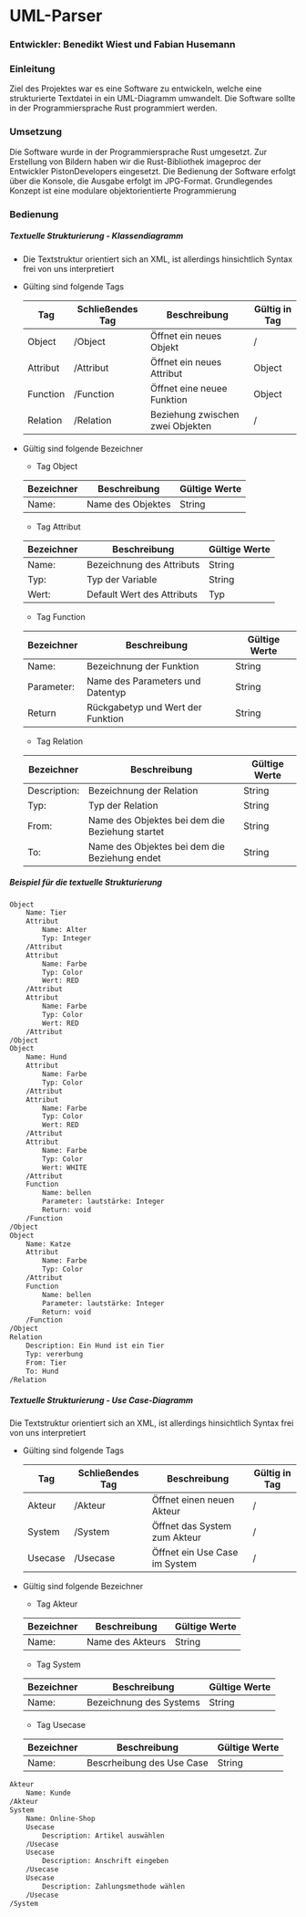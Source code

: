 # UML-Parser
### Entwickler: Benedikt Wiest und Fabian Husemann


### Einleitung
Ziel des Projektes war es eine Software zu entwickeln, welche eine strukturierte Textdatei in ein UML-Diagramm umwandelt. Die Software sollte in der Programmiersprache Rust programmiert werden. 

### Umsetzung
Die Software wurde in der Programmiersprache Rust umgesetzt. Zur Erstellung von Bildern haben wir die Rust-Bibliothek imageproc der Entwickler PistonDevelopers eingesetzt. Die Bedienung der Software erfolgt über die Konsole, die Ausgabe erfolgt im JPG-Format. Grundlegendes Konzept ist eine modulare objektorientierte Programmierung

### Bedienung

##### Textuelle Strukturierung - Klassendiagramm

*   Die Textstruktur orientiert sich an XML, ist allerdings hinsichtlich Syntax frei von uns interpretiert
*   Gülting sind folgende Tags

    | Tag      | Schließendes Tag | Beschreibung                     | Gültig in Tag |
    |----------|------------------|----------------------------------|-----------|
    | Object   | /Object          | Öffnet ein neues Objekt          | /         |
    | Attribut | /Attribut        | Öffnet ein neues Attribut        | Object    |
    | Function | /Function        | Öffnet eine neuee Funktion        | Object    |
    | Relation | /Relation        | Beziehung zwischen zwei Objekten | /         |
    
* Gültig sind folgende Bezeichner
    *   Tag Object

    | Bezeichner | Beschreibung      | Gültige Werte |
    |------------|-------------------|---------------|
    | Name:      | Name des Objektes | String        |
    
    * Tag Attribut
    
    | Bezeichner | Beschreibung               | Gültige Werte |
    |------------|----------------------------|---------------|
    | Name:      | Bezeichnung des Attributs  | String        |
    | Typ:       | Typ der Variable           | String        |
    | Wert:      | Default Wert des Attributs | Typ           |
    
    * Tag Function
    
    | Bezeichner | Beschreibung                      | Gültige Werte |
    |------------|-----------------------------------|---------------|
    | Name:      | Bezeichnung der Funktion          | String        |
    | Parameter: | Name des Parameters und Datentyp  | String        |
    | Return     | Rückgabetyp und Wert der Funktion | String        |
    
    * Tag Relation
    
    | Bezeichner   | Beschreibung                                    | Gültige Werte |
    |--------------|-------------------------------------------------|---------------|
    | Description: | Bezeichnung der Relation                        | String        |
    | Typ:         | Typ der Relation                                | String        |
    | From:        | Name des Objektes bei dem die Beziehung startet | String        |
    | To:          | Name des Objektes bei dem die Beziehung endet   | String        |

##### Beispiel für die textuelle Strukturierung
```xml
Object
	Name: Tier
	Attribut
		Name: Alter
		Typ: Integer
	/Attribut	
	Attribut
		Name: Farbe
		Typ: Color
		Wert: RED
	/Attribut
	Attribut
		Name: Farbe
		Typ: Color
		Wert: RED
	/Attribut	
/Object
Object
	Name: Hund
	Attribut
		Name: Farbe
		Typ: Color
	/Attribut
	Attribut
		Name: Farbe
		Typ: Color
		Wert: RED
	/Attribut
	Attribut
		Name: Farbe
		Typ: Color
		Wert: WHITE
	/Attribut
	Function
		Name: bellen
		Parameter: lautstärke: Integer
		Return: void
	/Function
/Object
Object
	Name: Katze
	Attribut
		Name: Farbe
		Typ: Color
	/Attribut
	Function
		Name: bellen
		Parameter: lautstärke: Integer
		Return: void
	/Function
/Object
Relation
	Description: Ein Hund ist ein Tier
	Typ: vererbung
	From: Tier
	To: Hund
/Relation
```
##### Textuelle Strukturierung - Use Case-Diagramm

Die Textstruktur orientiert sich an XML, ist allerdings hinsichtlich Syntax frei von uns interpretiert
*   Gülting sind folgende Tags

    | Tag      | Schließendes Tag | Beschreibung                     | Gültig in Tag |
    |----------|------------------|----------------------------------|-----------|
    | Akteur   | /Akteur       | Öffnet einen neuen Akteur         | /         |
    | System | /System        | Öffnet das System zum Akteur        | /         |
    | Usecase | /Usecase        | Öffnet ein Use Case im System       | /         |

    
* Gültig sind folgende Bezeichner
    *   Tag Akteur

    | Bezeichner | Beschreibung      | Gültige Werte |
    |------------|-------------------|---------------|
    | Name:      | Name des Akteurs | String        |
    
    * Tag System
    
    | Bezeichner | Beschreibung               | Gültige Werte |
    |------------|----------------------------|---------------|
    | Name:      | Bezeichnung des Systems  | String        |
    
    * Tag Usecase
    
    | Bezeichner | Beschreibung               | Gültige Werte |
    |------------|----------------------------|---------------|
    | Name:      | Bescrheibung des Use Case  | String        |
    
```xml
Akteur
	Name: Kunde
/Akteur
System
	Name: Online-Shop
	Usecase
		Description: Artikel auswählen
	/Usecase	
	Usecase
		Description: Anschrift eingeben
	/Usecase	
	Usecase
		Description: Zahlungsmethode wählen
	/Usecase
/System
```


    
    
    
 
 
 
 

    


    